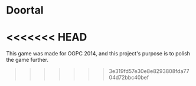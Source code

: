 Doortal
=======
<<<<<<< HEAD
=======

This game was made for OGPC 2014, and this project's purpose is to polish the game further.
>>>>>>> 3e319fd57e30e8e8293808fda7704d72bbc40bef
